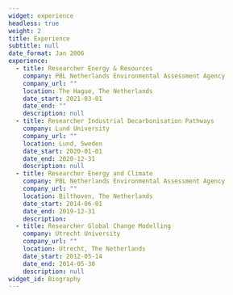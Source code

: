 ```yaml
---
widget: experience
headless: true
weight: 2
title: Experience
subtitle: null
date_format: Jan 2006
experience:
  - title: Researcher Energy & Resources
    company: PBL Netherlands Environmental Assessment Agency
    company_url: ""
    location: The Hague, The Netherlands
    date_start: 2021-03-01
    date_end: ""
    description: null
  - title: Researcher Industrial Decarbonisation Pathways
    company: Lund University
    company_url: ""
    location: Lund, Sweden
    date_start: 2020-01-01
    date_end: 2020-12-31
    description: null
  - title: Researcher Energy and Climate
    company: PBL Netherlands Environmental Assessment Agency
    company_url: ""
    location: Bilthoven, The Netherlands
    date_start: 2014-06-01
    date_end: 2019-12-31
    description: 
  - title: Researcher Global Change Modelling
    company: Utrecht University
    company_url: ""
    location: Utrecht, The Netherlands
    date_start: 2012-05-14
    date_end: 2014-05-30
    description: null
widget_id: Biography
---
```

